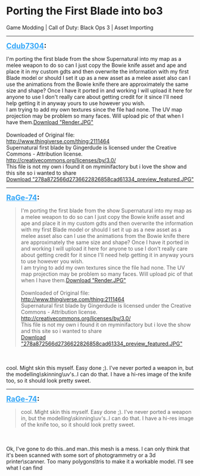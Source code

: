 # Porting the First Blade into bo3
Game Modding | Call of Duty: Black Ops 3 | Asset Importing

---
<strong style="font-size: 1.4em;"><span style="text-decoration: underline;text-decoration-color: #34a7f9;"><span style="color:#34a7f9;">Cdub7304</span></span>:</strong>

<p>I&#39;m porting the first blade from the show Supernatural into my map as a melee weapon to do so can I just copy the Bowie knife asset and ape and place it in my custom gdts and then overwrite the information with my first Blade model or should I set it up as a new asset as a melee asset also can I use the animations from the Bowie knife there are approximately the same size and shape? Once I have it ported in and working I will upload it here for anyone to use I don&#39;t really care about getting credit for it since I&#39;ll need help getting it in anyway yours to use however you wish.<br />I am trying to add my own textures since the file had none. The UV map projection may be problem so many faces. Will upload pic of that when I have them.<a href="{{ '/wiki/threads/assets/a.366.JPG' | relative_url }}">Download "Render.JPG"</a><br /><br />Downloaded of Original file:<br /><a href="http://www.thingiverse.com/thing:2111464">http://www.thingiverse.com/thing:2111464</a><br />Supernatural first blade by Gingerdude is licensed under the Creative Commons - Attribution license.<br /><a href="http://creativecommons.org/licenses/by/3.0/">http://creativecommons.org/licenses/by/3.0/</a><br />This file is not my own i found it on myminifactory but i love the show and this site so i wanted to share<br /><a href="{{ '/wiki/threads/assets/a.364.JPG' | relative_url }}">Download "278a872566d2736622826858cad61334_preview_featured.JPG"</a></p>

---
<strong style="font-size: 1.4em;"><span style="text-decoration: underline;text-decoration-color: #34a7f9;"><span style="color:#34a7f9;">RaGe-74</span></span>:</strong>

<p><blockquote>I&#39;m porting the first blade from the show Supernatural into my map as a melee weapon to do so can I just copy the Bowie knife asset and ape and place it in my custom gdts and then overwrite the information with my first Blade model or should I set it up as a new asset as a melee asset also can I use the animations from the Bowie knife there are approximately the same size and shape? Once I have it ported in and working I will upload it here for anyone to use I don&#39;t really care about getting credit for it since I&#39;ll need help getting it in anyway yours to use however you wish.<br />I am trying to add my own textures since the file had none. The UV map projection may be problem so many faces. Will upload pic of that when I have them.<a href="{{ '/wiki/threads/assets/a.366.JPG' | relative_url }}">Download "Render.JPG"</a><br /><br />Downloaded of Original file:<br /><a href="http://www.thingiverse.com/thing:2111464">http://www.thingiverse.com/thing:2111464</a><br />Supernatural first blade by Gingerdude is licensed under the Creative Commons - Attribution license.<br /><a href="http://creativecommons.org/licenses/by/3.0/">http://creativecommons.org/licenses/by/3.0/</a><br />This file is not my own i found it on myminifactory but i love the show and this site so i wanted to share<br /><a href="{{ '/wiki/threads/assets/a.364.JPG' | relative_url }}">Download "278a872566d2736622826858cad61334_preview_featured.JPG"</a><br /></blockquote><br /><br />cool. Might skin this myself. Easy done ;). I&#39;ve never ported a weapon in, but the modelling\skinning\uv&#39;s..I can do that. I have a hi-res image of the knife too, so it should look pretty sweet.</p>

---
<strong style="font-size: 1.4em;"><span style="text-decoration: underline;text-decoration-color: #34a7f9;"><span style="color:#34a7f9;">RaGe-74</span></span>:</strong>

<p><blockquote>cool. Might skin this myself. Easy done ;). I&#39;ve never ported a weapon in, but the modelling\skinning\uv&#39;s..I can do that. I have a hi-res image of the knife too, so it should look pretty sweet.<br /></blockquote><br /><br />Ok, I&#39;ve gone to do this..and man..this mesh is a mess. I can only think that it&#39;s been scanned with some sort of photogrammetry or a 3d printer\scanner. Too many polygons\tris to make it a workable model. I&#39;ll see what I can find</p>
